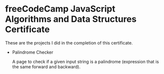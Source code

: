 # freeCodeCamp JavaScript Algorithms and Data Structures Certificate

These are the projects I did in the completion of this certificate.

* Palindrome Checker

    A page to check if a given input string is a palindrome (expression that is the same forward and backward).
